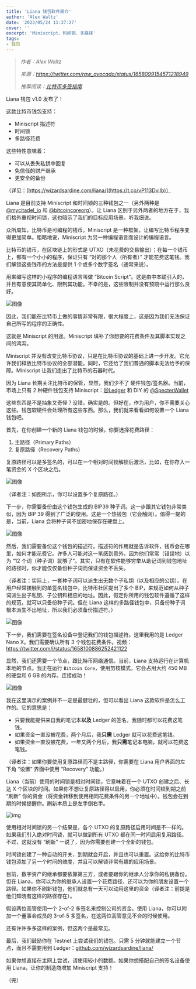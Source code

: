 ```yaml
---
title: 'Liana 钱包软件简介'
author: 'Alex Waltz'
date: '2023/05/24 11:37:27'
cover: ''
excerpt: 'Miniscript、时间锁、多路径'
tags:
- 钱包
---
```



> *作者：Alex Waltz*
>
> *来源：<https://twitter.com/raw_avocado/status/1658099154571218949>*
>
> *推荐阅读：[比特币多签指南](https://www.btcstudy.org/2022/12/09/a-guide-for-bitcoin-multi-sig-wallets-by-mi-zeng/)*



Liana 钱包 v1.0 发布了！

这款比特币钱包支持：

- Miniscript 描述符
- 时间锁
- 多路径花费

这些特性意味着：

- 可以从丢失私钥中回复
- 免信任的财产继承
- 更安全的备份

（详见：[https://wizardsardine.com/liana/](https://t.co/vP113DviIb)）

Liana 是目前支持 Miniscript 和时间锁的三种钱包之一（另外两种是 [@mycitadel_io](https://twitter.com/mycitadel_io) 和 [@bitcoincoreorg](https://twitter.com/bitcoincoreorg)）。让 Liana 区别于另外两者的地方在于，我们格外重视时间锁，这也暗示了我们的目标应用场景。听我细说。

众所周知，比特币是可编程的钱币。Miniscript 是一种框架，让编写比特币程序变得更加简单。粗略地说，Miniscript 为另一种编程语言而设计的编程语言。

比特币的钱币，在区块链上的形式是 UTXO（未花费的交易输出）；在每一个钱币上，都有一个小小的程序，保证只有 “对的那个人（所有者）” 才能花费这笔钱。我们解锁这些钱币的方法是提供 1 个或多个数字签名（通常来说）。

用来编写这样的小程序的编程语言叫做 “Bitcoin Script”。这是由中本聪引入的，并且有意使其简单化、限制其功能。不幸的是，这些限制并没有预期中运行那么良好。

![图像](../images/liana-wallet-introduction-by-alex-waltz/01.jpg)

因此，我们能在比特币上做的事情非常有限，很大程度上，这是因为我们无法保证自己所写的程序的正确性。

这就是 Miniscript 的用途。Miniscript 填补了你想要的花费条件及其脚本实现之间的鸿沟。

Miniscript 并没有改变比特币协议，只是在比特币协议的基础上进一步开发。它允许我们释放比特币协议的全部潜能。同时，它还给了我们普通的脚本无法给予的保障。Miniscript 让我们走出了比特币的石器时代。

因为 Liana 长期关注比特币的保管，显然，我们少不了 硬件钱包/签名器。当前，市场上只有 2 种硬件钱包支持 Miniscript：[@Ledger](https://twitter.com/Ledger) 和 DIY 的 [@SpecterWallet](https://twitter.com/SpecterWallet)

这些东西是不是抽象又奇怪？没错，确实是的。但好在，作为用户，你不需要关心这些。钱包软硬件会处理所有这些东西。那么，我们就来看看如何设置一个 Liana 钱包吧。

首先，在你创建一个新的 Liana 钱包的时候，你要选择花费路径：

1. 主路径（Primary Paths）
2. 复原路径（Recovery Paths）

复原路径可以是多签名的，可以在一个相对时间锁解锁后激活，比如，在你存入一笔资金的 X 个区块之后。

![图像](../images/liana-wallet-introduction-by-alex-waltz/03.jpg)

（译者注：如图所示，你可以设置多个复原路径。）

下一步，你需要备份由这个钱包生成的 BIP39 种子词。这一步跟其它钱包非常类似，因为 BIP 39 得到了广泛的使用。这是一个热钱包（它会触网）。值得一提的是，当前，Liana 会将种子词不加密地保存在硬盘上。

![图像](../images/liana-wallet-introduction-by-alex-waltz/02.jpg)

然后，我们需要备份这个钱包的描述符。描述符的作用就是告诉软件，钱币会在哪里，如何才能花费它。许多人可能对这一笔感到意外，因为他们常常（错误地）以为 “12 个词（种子词）就够了”。其实，只有在软件能够穷举从助记词到钱包地址的路径时，你才能仅仅备份种子词而保证资金不丢失。

（译者注：实际上，一套种子词可以派生出无数个子私钥（以及相应的公钥）。在用户经常接触到的单签名钱包中，比特币社区提出了多个 BIP，来规范如何从种子词派生出子私钥、子公钥和相应的地址。因此，假定你所用的钱包软件遵循了这样的规范，就可以只备份种子词。但在 Liana 这样的多路径钱包中，只备份种子词根本派生不出地址，所以我们必须备份描述符。）

![图像](../images/liana-wallet-introduction-by-alex-waltz/04.jpg)

下一步，我们需要在签名设备中登记我们的钱包描述符。这里我用的是 Ledger Nano X。我们需要确认所有 3 个钱包花费条件。视频：https://twitter.com/i/status/1658100886252421122

显然，我们还需要一个节点，跟比特币网络通信。当前，Liana 支持运行在计算机本地的节点。我正在运行 `Bitcoin Core`，使用剪枝模式，它会占用大约 450 MB 的硬盘和 6 GB 的内存。连接成功！

![图像](../images/liana-wallet-introduction-by-alex-waltz/05.jpg)

我在这里演示的案例并不一定是最健壮的，但可以看出 Liana 这款软件是怎么工作的。它的意思是：

- 只要我能提供来自我的笔记本**以及** Ledger 的签名，我随时都可以花费这笔钱。
- 如果资金一直没被花费，两个月后，我**只需** Ledger 就可以花费这笔钱。
- 如果资金一直没被花费，一年又两个月后，我**只需**笔记本电脑，就可以花费这笔钱。

（译者注：如果你要使用复原路径而不是主路径，你需要在 Liana 用户界面的左下角 “设置” 界面中使用 “Recovery” 功能。）

Liana（当前）使用的时间锁是相对时间锁，它意味着在一个 UTXO 创建之后、长达 X 个区块的时间。如果你不想让复原路径得以启用，你必须在时间锁到期之前 “刷新” 你的资金（将资金转移到使用相同花费条件的另一个地址中）。钱包会在到期的时候提醒你。刷新本质上是左手倒右手。

![img](../images/liana-wallet-introduction-by-alex-waltz/06.jpg)

使用相对时间锁的另一个结果是，各个 UTXO 的复原路径启用时间是不一样的。如果我们引入绝对时间锁，就可以做到所有 UTXO 都在同一时间启用复用路径。不过，这就没有 “刷新” 一说了，因为你需要创建一个全新的钱包。

时间锁创建了一种自动的开关，到期就会开启，并且也可以重置。这给你的比特币钱包添加了另一个时间的维度，并且可以解锁非常有趣的应用场景。

目前，数字资产的继承都要依靠第三方，或者要跟你的继承人分享你的私钥备份。但在 Liana，你可以为你的继承人设置一个花费路径，还可以为你的朋友设置一个路径。如果你不刷新钱包，他们就总有一天可以动用这里的资金（译者注：前提是他们知晓有这样的路径存在）。

假设两位高管使用一个 2-of-2 多签名来控制公司的资金。使用 Liana，你可以附加一个董事会成员的 3-of-5 多签名，在这两位高管意见不合的时候使用。

还有许许多多这样的案例，但这两个是最常见。

最后，我们鼓励你在 Testnet 上尝试我们的钱包。只需 5 分钟就能建立一个节点，而且不需要用到 Ledger：[github.com/wizardsardine/liana/](https://t.co/dPthu25D6A)

如果你想直接在主网上尝试，请使用较小的数额。如果你想搭配自己的签名设备使用 Liana，让你的制造商增加 Miniscript 支持！

（完）